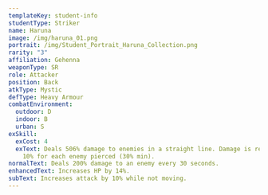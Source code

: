 ```yaml
---
templateKey: student-info
studentType: Striker
name: Haruna
image: /img/haruna_01.png
portrait: /img/Student_Portrait_Haruna_Collection.png
rarity: "3"
affiliation: Gehenna
weaponType: SR
role: Attacker
position: Back
atkType: Mystic
defType: Heavy Armour
combatEnvironment:
  outdoor: D
  indoor: B
  urban: S
exSkill:
  exCost: 4
  exText: Deals 506% damage to enemies in a straight line. Damage is reduced by
    10% for each enemy pierced (30% min).
normalText: Deals 200% damage to an enemy every 30 seconds.
enhancedText: Increases HP by 14%.
subText: Increases attack by 10% while not moving.
---
```

